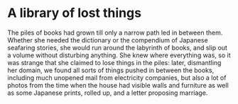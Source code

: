 A library of lost things
========================The piles of books had grown till only a narrow path led in between them. Whether she needed the dictionary or the compendium of Japanese seafaring stories, she would run around the labyrinth of books, and slip out a volume without disturbing anything. She knew where everything was, so it was strange that she claimed to lose things in the piles: later, dismantling her domain, we found all sorts of things pushed in between the books, including much unopened mail from electricity companies, but also a lot of photos from the time when the house had visible walls and furniture as well as some Japanese prints, rolled up, and a letter proposing marriage.